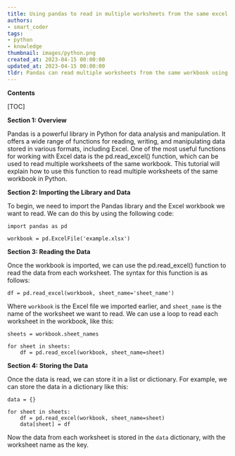 ```yaml
---
title: Using pandas to read in multiple worksheets from the same excel workbook via pd.read_excel()
authors:
- smart_coder
tags:
- python
- knowledge
thumbnail: images/python.png
created_at: 2023-04-15 00:00:00
updated_at: 2023-04-15 00:00:00
tldr: Pandas can read multiple worksheets from the same workbook using the pd.read\_excel() function by specifying the sheet\_name parameter as a list of strings.
---
```


**Contents**

[TOC]

**Section 1: Overview**

Pandas is a powerful library in Python for data analysis and manipulation. It offers a wide range of functions for reading, writing, and manipulating data stored in various formats, including Excel. One of the most useful functions for working with Excel data is the pd.read_excel() function, which can be used to read multiple worksheets of the same workbook. This tutorial will explain how to use this function to read multiple worksheets of the same workbook in Python.

**Section 2: Importing the Library and Data**

To begin, we need to import the Pandas library and the Excel workbook we want to read. We can do this by using the following code:

```
import pandas as pd

workbook = pd.ExcelFile('example.xlsx')
```

**Section 3: Reading the Data**

Once the workbook is imported, we can use the pd.read_excel() function to read the data from each worksheet. The syntax for this function is as follows:

```
df = pd.read_excel(workbook, sheet_name='sheet_name')
```

Where `workbook` is the Excel file we imported earlier, and `sheet_name` is the name of the worksheet we want to read. We can use a loop to read each worksheet in the workbook, like this:

```
sheets = workbook.sheet_names

for sheet in sheets:
    df = pd.read_excel(workbook, sheet_name=sheet)
```

**Section 4: Storing the Data**

Once the data is read, we can store it in a list or dictionary. For example, we can store the data in a dictionary like this:

```
data = {}

for sheet in sheets:
    df = pd.read_excel(workbook, sheet_name=sheet)
    data[sheet] = df
```

Now the data from each worksheet is stored in the `data` dictionary, with the worksheet name as the key.
